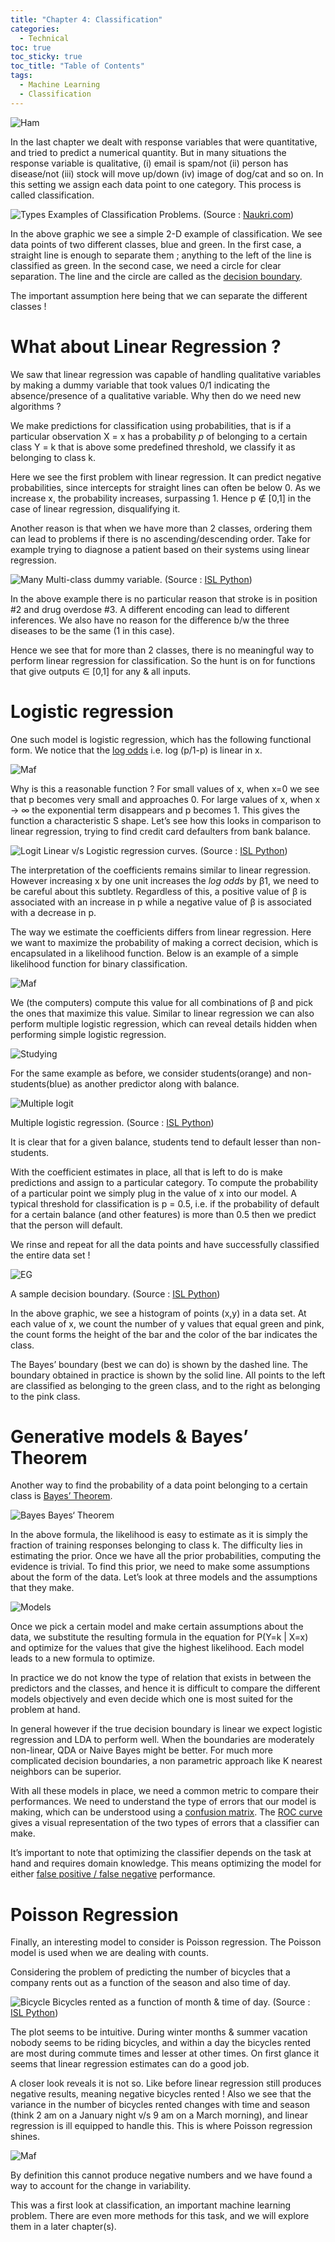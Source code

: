 ```yaml
---
title: "Chapter 4: Classification"
categories:
  - Technical 
toc: true
toc_sticky: true
toc_title: "Table of Contents"
tags:
  - Machine Learning 
  - Classification
---
```


![Ham](/assets/img/ch4/1.jpg)

In the last chapter we dealt with response variables that were quantitative, and tried to predict a numerical quantity. But in many situations the response variable is qualitative, (i) email is spam/not (ii) person has disease/not (iii) stock will move up/down (iv) image of dog/cat and so on. In this setting we assign each data point to one category. This process is called classification.

![Types](/assets/img/ch4/2.jpg)
Examples of Classification Problems. (Source : [Naukri.com](https://www.naukri.com/code360/library/linear-vs-non-linear-classification))

In the above graphic we see a simple 2-D example of classification. We see data points of two different classes, blue and green. In the first case, a straight line is enough to separate them ; anything to the left of the line is classified as green. In the second case, we need a circle for clear separation. The line and the circle are called as the [decision boundary](https://en.wikipedia.org/wiki/Decision_boundary).

The important assumption here being that we can separate the different classes !

# What about Linear Regression ?

We saw that linear regression was capable of handling qualitative variables by making a dummy variable that took values 0/1 indicating the absence/presence of a qualitative variable. Why then do we need new algorithms ?

We make predictions for classification using probabilities, that is if a particular observation X = x has a probability _p_ of belonging to a certain class Y = k that is above some predefined threshold, we classify it as belonging to class k.

Here we see the first problem with linear regression. It can predict negative probabilities, since intercepts for straight lines can often be below 0. As we increase x, the probability increases, surpassing 1. Hence p ∉ [0,1] in the case of linear regression, disqualifying it.

Another reason is that when we have more than 2 classes, ordering them can lead to problems if there is no ascending/descending order. Take for example trying to diagnose a patient based on their systems using linear regression.

![Many](/assets/img/ch4/3.jpg)
Multi-class dummy variable. (Source : [ISL Python](https://www.statlearning.com/))

In the above example there is no particular reason that stroke is in position #2 and drug overdose #3. A different encoding can lead to different inferences. We also have no reason for the difference b/w the three diseases to be the same (1 in this case).

Hence we see that for more than 2 classes, there is no meaningful way to perform linear regression for classification. So the hunt is on for functions that give outputs ∈ [0,1] for any & all inputs.

# Logistic regression

One such model is logistic regression, which has the following functional form. We notice that the [log odds](https://en.wikipedia.org/wiki/Logit) i.e. log (p/1-p) is linear in x.

![Maf](/assets/img/ch4/4.jpg)

Why is this a reasonable function ? For small values of x, when x=0 we see that p becomes very small and approaches 0. For large values of x, when x → ∞ the exponential term disappears and p becomes 1. This gives the function a characteristic S shape. Let’s see how this looks in comparison to linear regression, trying to find credit card defaulters from bank balance.

![Logit](/assets/img/ch4/5.jpg)
Linear v/s Logistic regression curves. (Source : [ISL Python](https://www.statlearning.com/))

The interpretation of the coefficients remains similar to linear regression. However increasing x by one unit increases the _log odds_ by β1, we need to be careful about this subtlety. Regardless of this, a positive value of β is associated with an increase in p while a negative value of β is associated with a decrease in p.

The way we estimate the coefficients differs from linear regression. Here we want to maximize the probability of making a correct decision, which is encapsulated in a likelihood function. Below is an example of a simple likelihood function for binary classification.

![Maf](/assets/img/ch4/6.jpg)

We (the computers) compute this value for all combinations of β and pick the ones that maximize this value. Similar to linear regression we can also perform multiple logistic regression, which can reveal details hidden when performing simple logistic regression.

![Studying](/assets/img/ch4/7.jpg)

For the same example as before, we consider students(orange) and non-students(blue) as another predictor along with balance.

![Multiple logit](/assets/img/ch4/8.jpg)

Multiple logistic regression. (Source : [ISL Python](https://www.statlearning.com/))

It is clear that for a given balance, students tend to default lesser than non-students.

With the coefficient estimates in place, all that is left to do is make predictions and assign to a particular category. To compute the probability of a particular point we simply plug in the value of x into our model. A typical threshold for classification is p = 0.5, i.e. if the probability of default for a certain balance (and other features) is more than 0.5 then we predict that the person will default.

We rinse and repeat for all the data points and have successfully classified the entire data set !

![EG](/assets/img/ch4/9.jpg)

A sample decision boundary. (Source : [ISL Python](https://www.statlearning.com/))

In the above graphic, we see a histogram of points (x,y) in a data set. At each value of x, we count the number of y values that equal green and pink, the count forms the height of the bar and the color of the bar indicates the class.

The Bayes’ boundary (best we can do) is shown by the dashed line. The boundary obtained in practice is shown by the solid line. All points to the left are classified as belonging to the green class, and to the right as belonging to the pink class.

# Generative models & Bayes’ Theorem

Another way to find the probability of a data point belonging to a certain class is [Bayes’ Theorem](https://en.wikipedia.org/wiki/Bayes%27_theorem).

![Bayes](/assets/img/ch4/10.jpg)
Bayes‘ Theorem

In the above formula, the likelihood is easy to estimate as it is simply the fraction of training responses belonging to class k. The difficulty lies in estimating the prior. Once we have all the prior probabilities, computing the evidence is trivial. To find this prior, we need to make some assumptions about the form of the data. Let’s look at three models and the assumptions that they make.

![Models](/assets/img/ch4/11.jpg)

Once we pick a certain model and make certain assumptions about the data, we substitute the resulting formula in the equation for P(Y=k \| X=x) and optimize for the values that give the highest likelihood. Each model leads to a new formula to optimize.

In practice we do not know the type of relation that exists in between the predictors and the classes, and hence it is difficult to compare the different models objectively and even decide which one is most suited for the problem at hand.

In general however if the true decision boundary is linear we expect logistic regression and LDA to perform well. When the boundaries are moderately non-linear, QDA or Naive Bayes might be better. For much more complicated decision boundaries, a non parametric approach like K nearest neighbors can be superior.

With all these models in place, we need a common metric to compare their performances. We need to understand the type of errors that our model is making, which can be understood using a [confusion matrix](https://en.wikipedia.org/wiki/Confusion_matrix). The [ROC curve](https://en.wikipedia.org/wiki/Receiver_operating_characteristic) gives a visual representation of the two types of errors that a classifier can make.

It’s important to note that optimizing the classifier depends on the task at hand and requires domain knowledge. This means optimizing the model for either [false positive / false negative](https://developers.google.com/machine-learning/crash-course/classification/true-false-positive-negative) performance.

# Poisson Regression

Finally, an interesting model to consider is Poisson regression. The Poisson model is used when we are dealing with counts.

Considering the problem of predicting the number of bicycles that a company rents out as a function of the season and also time of day.

![Bicycle](/assets/img/ch4/12.jpg)
Bicycles rented as a function of month & time of day. (Source : [ISL Python](https://www.statlearning.com/))

The plot seems to be intuitive. During winter months & summer vacation nobody seems to be riding bicycles, and within a day the bicycles rented are most during commute times and lesser at other times. On first glance it seems that linear regression estimates can do a good job.

A closer look reveals it is not so. Like before linear regression still produces negative results, meaning negative bicycles rented ! Also we see that the variance in the number of bicycles rented changes with time and season (think 2 am on a January night v/s 9 am on a March morning), and linear regression is ill equipped to handle this. This is where Poisson regression shines.

![Maf](/assets/img/ch4/13.jpg)

By definition this cannot produce negative numbers and we have found a way to account for the change in variability.

This was a first look at classification, an important machine learning problem. There are even more methods for this task, and we will explore them in a later chapter(s).
